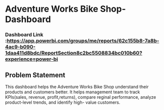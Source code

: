 # Adventure Works Bike Shop-Dashboard

### Dashboard Link :https://app.powerbi.com/groups/me/reports/62c155b8-7a8b-4ac9-b090-1daa411d8bdc/ReportSection8c2bc5508834bc010b60?experience=power-bi

## Problem Statement

This dashboard helps the Adventure Works Bike Shop understand their products and customers better. It helps management team to track KPIs(sales, revenue, profit,returns), compare reginal performance, analyze product-level trends, and identify high- value customers. 
